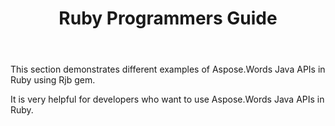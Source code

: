 ﻿---
title: Ruby Programmers Guide
type: docs
weight: 20
url: /java/ruby-programmers-guide/
---

This section demonstrates different examples of Aspose.Words Java APIs in Ruby using Rjb gem.

It is very helpful for developers who want to use Aspose.Words Java APIs in Ruby.
